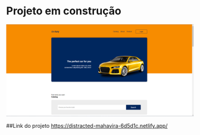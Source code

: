 <h1>Projeto em construção </h1>

<div>
<img src="./img/layout.jpg">
</div>

##Link do projeto
https://distracted-mahavira-6d5d1c.netlify.app/
